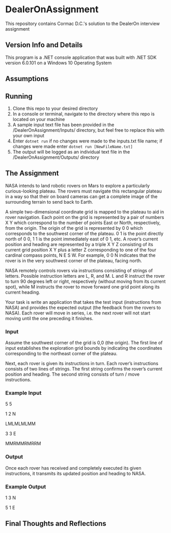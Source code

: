 # DealerOnAssignment

This repository contains Cormac D.C.'s solution to the DealerOn interview assignment

## Version Info and Details

This program is a .NET console application that was built with .NET SDK version 6.0.101 on a Windows 10 Operating System

## Assumptions



## Running

1. Clone this repo to your desired directory
2. In a console or terminal, navigate to the directory where this repo is located on your machine
3. A sample input text file has been provided in the /DealerOnAssignment/Inputs/ directory, but feel free to replace this with your own input
4. Enter `dotnet run` if no changes were made to the inputs.txt file name; if changes were made enter `dotnet run [NewFileName.txt]`
5. The output will be logged as an individual text file in the /DealerOnAssignment/Outputs/ directory

## The Assignment

NASA intends to land robotic rovers on Mars to explore a particularly curious-looking plateau. The rovers must navigate this rectangular plateau in a way so that their on board cameras can get a complete image of the surrounding terrain to send back to Earth.

A simple two-dimensional coordinate grid is mapped to the plateau to aid in rover navigation. Each point on the grid is represented by a pair of numbers X Y which correspond to the number of points East or North, respectively, from the origin. The origin of the grid is represented by 0 0 which corresponds to the southwest corner of the plateau. 0 1 is the point directly north of 0 0, 1 1 is the point immediately east of 0 1, etc. A rover’s current position and heading are represented by a triple X Y Z consisting of its current grid position X Y plus a letter Z corresponding to one of the four cardinal compass points, N E S W. For example, 0 0 N indicates that the rover is in the very southwest corner of the plateau, facing north.

NASA remotely controls rovers via instructions consisting of strings of letters. Possible instruction letters are L, R, and M. L and R instruct the rover to turn 90 degrees left or right, respectively (without moving from its current spot), while M instructs the rover to move forward one grid point along its current heading.

Your task is write an application that takes the test input (instructions from NASA) and provides the expected output
(the feedback from the rovers to NASA). Each rover will move in series, i.e. the next rover will not start moving until
the one preceding it finishes.

### Input

Assume the southwest corner of the grid is 0,0 (the origin). The first line of input establishes the exploration grid bounds by indicating the coordinates corresponding to the northeast corner of the plateau.

Next, each rover is given its instructions in turn. Each rover’s instructions consists of two lines of strings. The first string confirms the rover’s current position and heading. The second string consists of turn / move instructions.

### Example Input

5 5

1 2 N

LMLMLMLMM

3 3 E

MMRMMRMRRM

### Output

Once each rover has received and completely executed its given instructions, it transmits its updated position and heading to NASA.

### Example Output

1 3 N

5 1 E

## Final Thoughts and Reflections

